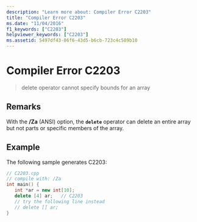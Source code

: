 ```yaml
---
description: "Learn more about: Compiler Error C2203"
title: "Compiler Error C2203"
ms.date: "11/04/2016"
f1_keywords: ["C2203"]
helpviewer_keywords: ["C2203"]
ms.assetid: 5497df43-86f6-43d5-b6cb-723c4c589b10
---
```

# Compiler Error C2203

> delete operator cannot specify bounds for an array

## Remarks

With the **/Za** (ANSI) option, the **`delete`** operator can delete an entire array but not parts or specific members of the array.

## Example

The following sample generates C2203:

```cpp
// C2203.cpp
// compile with: /Za
int main() {
   int *ar = new int[10];
   delete [4] ar;   // C2203
   // try the following line instead
   // delete [] ar;
}
```
